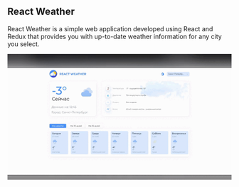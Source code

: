 ## React Weather
React Weather is a simple web application developed using React and Redux that provides you with up-to-date weather information for any city you select.

![](https://github.com/EvilMoloko/Weather-app/blob/main/weather-app.gif)

